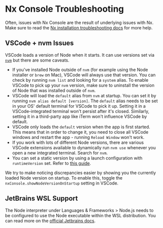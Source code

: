 # Nx Console Troubleshooting

Often, issues with Nx Console are the result of underlying issues with Nx. Make sure to read the [Nx installation troubleshooting docs](recipes/troubleshooting/troubleshoot-nx-install-issues) for more help.

## VSCode + nvm Issues

VSCode loads a version of Node when it starts. It can use versions set via [`nvm`](https://github.com/nvm-sh/nvm) but there are some caveats.

- If you've installed Node outside of `nvm` (for example using the Node installer or `brew` on Mac), VSCode will always use that version. You can check by running `nvm list` and looking for a `system` alias. To enable VSCode to pick up your `nvm` version, make sure to uninstall the version of Node that was installed outside of `nvm`.
- VSCode will load the `default` alias from `nvm` at startup. You can set it by running `nvm alias default [version]`. The `default` alias needs to be set in your OS' default terminal for VSCode to pick it up. Setting it in a VSCode-integrated terminal won't persist after it's closed. Similarly, setting it in a third-party app like iTerm won't influence VSCode by default.
- VSCode only loads the `default` version when the app is first started. This means that in order to change it, you need to close all VSCode windows and restart the app - running `Reload Window` won't work.
- If you work with lots of different Node versions, there are various VSCode extensions available to dynamically run `nvm use` whenever you open a new integrated terminal. Search for `nvm`.
- You can set a static version by using a launch configuration with `runtimeVersion` set. Refer to [this guide](https://code.visualstudio.com/docs/nodejs/nodejs-debugging#_multi-version-support).

We try to make noticing discrepancies easier by showing you the currently loaded Node version on startup. To enable this, toggle the `nxConsole.showNodeVersionOnStartup` setting in VSCode.

## JetBrains WSL Support

The Node interpreter under Languages & Frameworks > Node.js needs to be configured to use the Node executable within the WSL distribution. You can read more on the [official Jetbrains docs](https://www.jetbrains.com/help/webstorm/how-to-use-wsl-development-environment-in-product.html#ws_wsl_node_interpreter_configure).
